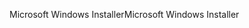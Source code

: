 <span data-ttu-id="abeb0-101">Microsoft Windows Installer</span><span class="sxs-lookup"><span data-stu-id="abeb0-101">Microsoft Windows Installer</span></span>